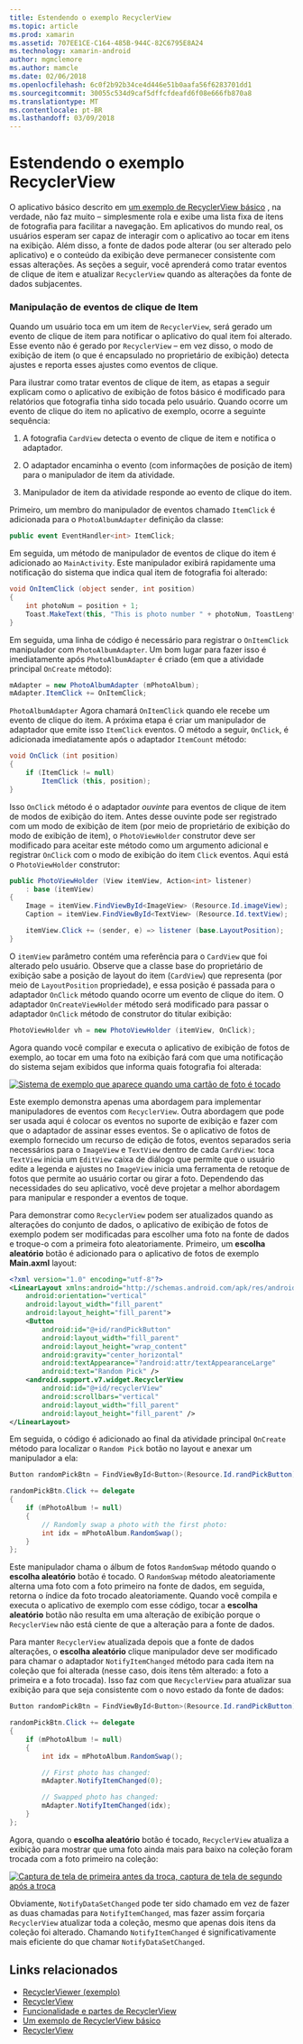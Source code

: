 ```yaml
---
title: Estendendo o exemplo RecyclerView
ms.topic: article
ms.prod: xamarin
ms.assetid: 707EE1CE-C164-485B-944C-82C6795E8A24
ms.technology: xamarin-android
author: mgmclemore
ms.author: mamcle
ms.date: 02/06/2018
ms.openlocfilehash: 6c0f2b92b34ce4d446e51b0aafa56f6283701dd1
ms.sourcegitcommit: 30055c534d9caf5dffcfdeafd6f08e666fb870a8
ms.translationtype: MT
ms.contentlocale: pt-BR
ms.lasthandoff: 03/09/2018
---
```

# <a name="extending-the-recyclerview-example"></a>Estendendo o exemplo RecyclerView


O aplicativo básico descrito em [um exemplo de RecyclerView básico](~/android/user-interface/layouts/recycler-view/recyclerview-example.md) , na verdade, não faz muito &ndash; simplesmente rola e exibe uma lista fixa de itens de fotografia para facilitar a navegação. Em aplicativos do mundo real, os usuários esperam ser capaz de interagir com o aplicativo ao tocar em itens na exibição. Além disso, a fonte de dados pode alterar (ou ser alterado pelo aplicativo) e o conteúdo da exibição deve permanecer consistente com essas alterações. As seções a seguir, você aprenderá como tratar eventos de clique de item e atualizar `RecyclerView` quando as alterações da fonte de dados subjacentes.


### <a name="handling-item-click-events"></a>Manipulação de eventos de clique de Item

Quando um usuário toca em um item de `RecyclerView`, será gerado um evento de clique de item para notificar o aplicativo do qual item foi alterado. Esse evento não é gerado por `RecyclerView` &ndash; em vez disso, o modo de exibição de item (o que é encapsulado no proprietário de exibição) detecta ajustes e reporta esses ajustes como eventos de clique.

Para ilustrar como tratar eventos de clique de item, as etapas a seguir explicam como o aplicativo de exibição de fotos básico é modificado para relatórios que fotografia tinha sido tocada pelo usuário. Quando ocorre um evento de clique do item no aplicativo de exemplo, ocorre a seguinte sequência:

1.  A fotografia `CardView` detecta o evento de clique de item e notifica o adaptador.

2.  O adaptador encaminha o evento (com informações de posição de item) para o manipulador de item da atividade.

3.  Manipulador de item da atividade responde ao evento de clique do item.

Primeiro, um membro do manipulador de eventos chamado `ItemClick` é adicionada para o `PhotoAlbumAdapter` definição da classe:

```csharp
public event EventHandler<int> ItemClick;
```

Em seguida, um método de manipulador de eventos de clique do item é adicionado ao `MainActivity`.
Este manipulador exibirá rapidamente uma notificação do sistema que indica qual item de fotografia foi alterado:

```csharp
void OnItemClick (object sender, int position)
{
    int photoNum = position + 1;
    Toast.MakeText(this, "This is photo number " + photoNum, ToastLength.Short).Show();
}

```

Em seguida, uma linha de código é necessário para registrar o `OnItemClick` manipulador com `PhotoAlbumAdapter`. Um bom lugar para fazer isso é imediatamente após `PhotoAlbumAdapter` é criado (em que a atividade principal `OnCreate` método):

```csharp
mAdapter = new PhotoAlbumAdapter (mPhotoAlbum);
mAdapter.ItemClick += OnItemClick;

```

`PhotoAlbumAdapter` Agora chamará `OnItemClick` quando ele recebe um evento de clique do item. A próxima etapa é criar um manipulador de adaptador que emite isso `ItemClick` eventos. O método a seguir, `OnClick`, é adicionada imediatamente após o adaptador `ItemCount` método:

```csharp
void OnClick (int position)
{
    if (ItemClick != null)
        ItemClick (this, position);
}
```

Isso `OnClick` método é o adaptador *ouvinte* para eventos de clique de item de modos de exibição do item. Antes desse ouvinte pode ser registrado com um modo de exibição de item (por meio de proprietário de exibição do modo de exibição de item), o `PhotoViewHolder` construtor deve ser modificado para aceitar este método como um argumento adicional e registrar `OnClick` com o modo de exibição do item `Click` eventos.
Aqui está o `PhotoViewHolder` construtor:

```csharp
public PhotoViewHolder (View itemView, Action<int> listener)
    : base (itemView)
{
    Image = itemView.FindViewById<ImageView> (Resource.Id.imageView);
    Caption = itemView.FindViewById<TextView> (Resource.Id.textView);

    itemView.Click += (sender, e) => listener (base.LayoutPosition);
}

```

O `itemView` parâmetro contém uma referência para o `CardView` que foi alterado pelo usuário. Observe que a classe base do proprietário de exibição sabe a posição de layout do item (`CardView`) que representa (por meio de `LayoutPosition` propriedade), e essa posição é passada para o adaptador `OnClick` método quando ocorre um evento de clique do item. O adaptador `OnCreateViewHolder` método será modificado para passar o adaptador `OnClick` método de construtor do titular exibição:

```csharp
PhotoViewHolder vh = new PhotoViewHolder (itemView, OnClick);
```

Agora quando você compilar e executa o aplicativo de exibição de fotos de exemplo, ao tocar em uma foto na exibição fará com que uma notificação do sistema sejam exibidos que informa quais fotografia foi alterada:

[![Sistema de exemplo que aparece quando uma cartão de foto é tocado](extending-the-example-images/01-photo-selected-sml.png)](extending-the-example-images/01-photo-selected.png#lightbox)

Este exemplo demonstra apenas uma abordagem para implementar manipuladores de eventos com `RecyclerView`. Outra abordagem que pode ser usada aqui é colocar os eventos no suporte de exibição e fazer com que o adaptador de assinar esses eventos. Se o aplicativo de fotos de exemplo fornecido um recurso de edição de fotos, eventos separados seria necessários para o `ImageView` e `TextView` dentro de cada `CardView`: toca `TextView` inicia um `EditView` caixa de diálogo que permite que o usuário edite a legenda e ajustes no `ImageView` inicia uma ferramenta de retoque de fotos que permite ao usuário cortar ou girar a foto. Dependendo das necessidades do seu aplicativo, você deve projetar a melhor abordagem para manipular e responder a eventos de toque.

Para demonstrar como `RecyclerView` podem ser atualizados quando as alterações do conjunto de dados, o aplicativo de exibição de fotos de exemplo podem ser modificadas para escolher uma foto na fonte de dados e troque-o com a primeira foto aleatoriamente. Primeiro, um **escolha aleatório** botão é adicionado para o aplicativo de fotos de exemplo **Main.axml** layout:

```xml
<?xml version="1.0" encoding="utf-8"?>
<LinearLayout xmlns:android="http://schemas.android.com/apk/res/android"
    android:orientation="vertical"
    android:layout_width="fill_parent"
    android:layout_height="fill_parent">
    <Button
        android:id="@+id/randPickButton"
        android:layout_width="fill_parent"
        android:layout_height="wrap_content"
        android:gravity="center_horizontal"
        android:textAppearance="?android:attr/textAppearanceLarge"
        android:text="Random Pick" />
    <android.support.v7.widget.RecyclerView
        android:id="@+id/recyclerView"
        android:scrollbars="vertical"
        android:layout_width="fill_parent"
        android:layout_height="fill_parent" />
</LinearLayout>
```

Em seguida, o código é adicionado ao final da atividade principal `OnCreate` método para localizar o `Random Pick` botão no layout e anexar um manipulador a ela:

```csharp
Button randomPickBtn = FindViewById<Button>(Resource.Id.randPickButton);

randomPickBtn.Click += delegate
{
    if (mPhotoAlbum != null)
    {
        // Randomly swap a photo with the first photo:
        int idx = mPhotoAlbum.RandomSwap();
    }
};

```

Este manipulador chama o álbum de fotos `RandomSwap` método quando o **escolha aleatório** botão é tocado. O `RandomSwap` método aleatoriamente alterna uma foto com a foto primeiro na fonte de dados, em seguida, retorna o índice da foto trocado aleatoriamente. Quando você compila e executa o aplicativo de exemplo com esse código, tocar a **escolha aleatório** botão não resulta em uma alteração de exibição porque o `RecyclerView` não está ciente de que a alteração para a fonte de dados.

Para manter `RecyclerView` atualizada depois que a fonte de dados alterações, o **escolha aleatório** clique manipulador deve ser modificado para chamar o adaptador `NotifyItemChanged` método para cada item na coleção que foi alterada (nesse caso, dois itens têm alterado: a foto a primeira e a foto trocada). Isso faz com que `RecyclerView` para atualizar sua exibição para que seja consistente com o novo estado da fonte de dados:

```csharp
Button randomPickBtn = FindViewById<Button>(Resource.Id.randPickButton);

randomPickBtn.Click += delegate
{
    if (mPhotoAlbum != null)
    {
        int idx = mPhotoAlbum.RandomSwap();

        // First photo has changed:
        mAdapter.NotifyItemChanged(0);

        // Swapped photo has changed:
        mAdapter.NotifyItemChanged(idx);
    }
};

```

Agora, quando o **escolha aleatório** botão é tocado, `RecyclerView` atualiza a exibição para mostrar que uma foto ainda mais para baixo na coleção foram trocada com a foto primeiro na coleção:

[![Captura de tela de primeira antes da troca, captura de tela de segundo após a troca](extending-the-example-images/02-random-pick-sml.png)](extending-the-example-images/02-random-pick.png#lightbox)

Obviamente, `NotifyDataSetChanged` pode ter sido chamado em vez de fazer as duas chamadas para `NotifyItemChanged`, mas fazer assim forçaria `RecyclerView` atualizar toda a coleção, mesmo que apenas dois itens da coleção foi alterado. Chamando `NotifyItemChanged` é significativamente mais eficiente do que chamar `NotifyDataSetChanged`.


## <a name="related-links"></a>Links relacionados

- [RecyclerViewer (exemplo)](https://developer.xamarin.com/samples/monodroid/android5.0/RecyclerViewer)
- [RecyclerView](~/android/user-interface/layouts/recycler-view/index.md)
- [Funcionalidade e partes de RecyclerView](~/android/user-interface/layouts/recycler-view/parts-and-functionality.md)
- [Um exemplo de RecyclerView básico](~/android/user-interface/layouts/recycler-view/recyclerview-example.md)
- [RecyclerView](https://developer.android.com/reference/android/support/v7/widget/RecyclerView.html)
